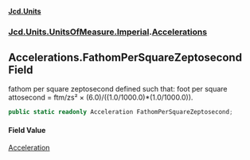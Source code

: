 #### [Jcd.Units](index 'index')
### [Jcd.Units.UnitsOfMeasure.Imperial](Jcd.Units.UnitsOfMeasure.Imperial 'Jcd.Units.UnitsOfMeasure.Imperial').[Accelerations](Accelerations 'Jcd.Units.UnitsOfMeasure.Imperial.Accelerations')

## Accelerations.FathomPerSquareZeptosecond Field

fathom per square zeptosecond defined such that: foot per square attosecond = ftm/zs² ×
(6.0)/((1.0/1000.0)*(1.0/1000.0)).

```csharp
public static readonly Acceleration FathomPerSquareZeptosecond;
```

#### Field Value
[Acceleration](Acceleration 'Jcd.Units.UnitTypes.Acceleration')